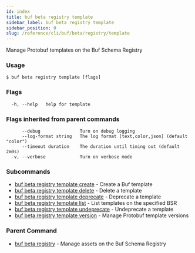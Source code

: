 ```yaml
---
id: index
title: buf beta registry template
sidebar_label: buf beta registry template
sidebar_position: 0
slug: /reference/cli/buf/beta/registry/template
---
```

Manage Protobuf templates on the Buf Schema Registry

### Usage
```terminal
$ buf beta registry template [flags]
```

### Flags

```
  -h, --help   help for template
```

### Flags inherited from parent commands

```
      --debug               Turn on debug logging
      --log-format string   The log format [text,color,json] (default "color")
      --timeout duration    The duration until timing out (default 2m0s)
  -v, --verbose             Turn on verbose mode
```

### Subcommands

* [buf beta registry template create](template/create)	 - Create a Buf template
* [buf beta registry template delete](template/delete)	 - Delete a template
* [buf beta registry template deprecate](template/deprecate)	 - Deprecate a template
* [buf beta registry template list](template/list)	 - List templates on the specified BSR
* [buf beta registry template undeprecate](template/undeprecate)	 - Undeprecate a template
* [buf beta registry template version](template/version)	 - Manage Protobuf template versions

### Parent Command

* [buf beta registry](../registry)	 - Manage assets on the Buf Schema Registry
